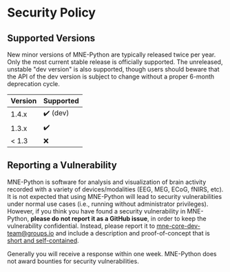 # Security Policy

## Supported Versions

New minor versions of MNE-Python are typically released twice per year.
Only the most current stable release is officially supported.
The unreleased, unstable "dev version" is also supported, though users
should beware that the API of the dev version is subject to change
without a proper 6-month deprecation cycle.

| Version | Supported                |
| ------- | ------------------------ |
| 1.4.x   | :heavy_check_mark: (dev) |
| 1.3.x   | :heavy_check_mark:       |
| < 1.3   | :x:                      |

## Reporting a Vulnerability

MNE-Python is software for analysis and visualization of brain activity
recorded with a variety of devices/modalities (EEG, MEG, ECoG, fNIRS, etc).
It is not expected that using MNE-Python will lead to security
vulnerabilities under normal use cases (i.e., running without administrator
privileges). However, if you think you have found a security vulnerability
in MNE-Python, **please do not report it as a GitHub issue**, in order to 
keep the vulnerability confidential. Instead, please report it to
mne-core-dev-team@groups.io and include a description and proof-of-concept
that is [short and self-contained](http://www.sscce.org/).

Generally you will receive a response within one week. MNE-Python does not
award bounties for security vulnerabilities.
